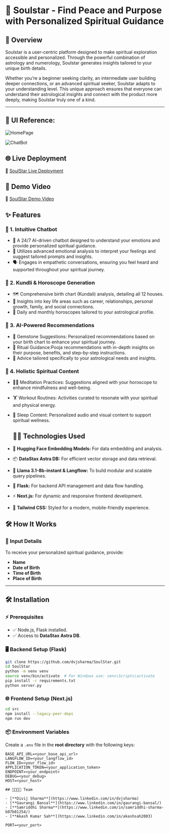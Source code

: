 # 🌟 Soulstar - Find Peace and Purpose with Personalized Spiritual Guidance

## 🌌 Overview  
Soulstar is a user-centric platform designed to make spiritual exploration accessible and personalized. Through the powerful combination of astrology and numerology, Soulstar generates insights tailored to your unique birth details.  

Whether you’re a beginner seeking clarity, an intermediate user building deeper connections, or an advanced spiritual seeker, Soulstar adapts to your understanding level. This unique approach ensures that everyone can understand their astrological insights and connect with the product more deeply, making Soulstar truly one of a kind.  

---
## 📸 UI Reference:
  ![HomePage](https://github.com/user-attachments/assets/b5f77fc4-3d48-405e-bbec-2e82560eab45)

  ![ChatBot](https://github.com/user-attachments/assets/4a465d38-39b8-48a4-88c7-7d2c7dc5e3f1)

## 🌐 Live Deployment
🔗 [SoulStar Live Deployment](https://soulstar.dvjshx.club/)

## 🎥 Demo Video
🔗 [SoulStar Demo Video](https://youtu.be/KW_TlrqHJkI)

## ✨ Features  


### 💬 1. Intuitive Chatbot  
- 🤖 A 24/7 AI-driven chatbot designed to understand your emotions and provide personalized spiritual guidance.  
- 🧠 Utilizes advanced emotional analysis to interpret your feelings and suggest tailored prompts and insights.  
- 🗣️ Engages in empathetic conversations, ensuring you feel heard and supported throughout your spiritual journey. 

### 🪷 2. Kundli & Horoscope Generation  
- 🗺️ Comprehensive birth chart (Kundali) analysis, detailing all 12 houses.  
- 🔮 Insights into key life areas such as career, relationships, personal growth, family, and social connections.  
- 📅 Daily and monthly horoscopes tailored to your astrological profile.  

### 🤖 3. AI-Powered Recommendations  
- 💎 Gemstone Suggestions: Personalized recommendations based on your birth chart to enhance your spiritual journey.  
- 🙏 Ritual Guidance:Pooja recommendations with in-depth insights on their purpose, benefits, and step-by-step instructions.  
- 🧘 Advice tailored specifically to your astrological needs and insights.  

### 🌿 4. Holistic Spiritual Content  
- 🧘‍♂️ Meditation Practices: Suggestions aligned with your horoscope to enhance mindfulness and well-being.  
- 🏋️ Workout Routines: Activities curated to resonate with your spiritual and physical energy.  
- 🌙 Sleep Content: Personalized audio and visual content to support spiritual wellness.   

  ## 🧑‍💻 Technologies Used

- 🤖 **Hugging Face Embedding Models:** For data embedding and analysis.
- 📦 **DataStax Astra DB:** For efficient vector storage and data retrieval.
- 🧠 **Llama 3.1-8b-instant & Langflow:** To build modular and scalable query pipelines.
- 🐍 **Flask:** For backend API management and data flow handling.
- ⚡ **Next.js:** For dynamic and responsive frontend development.
- 🎨 **Tailwind CSS:** Styled for a modern, mobile-friendly experience.

## 🛠️ How It Works  

### 📝 Input Details  
To receive your personalized spiritual guidance, provide:  
- **Name**  
- **Date of Birth**  
- **Time of Birth**  
- **Place of Birth**  

---


## 🛠️ Installation

### ⚡ Prerequisites
- ✅ Node.js, Flask installed.
- ✅ Access to **DataStax Astra DB**.

### 🖥️ Backend Setup (Flask)

```bash
git clone https://github.com/dvjsharma/SoulStar.git
cd SoulStar
python -m venv venv
source venv/bin/activate  # For Windows use: venv\Scripts\activate
pip install -r requirements.txt
python server.py
```

### 🌐 Frontend Setup (Next.js)

```bash
cd src
npm install --legacy-peer-deps 
npm run dev
```

### 📦 Environment Variables
Create a `.env` file in the **root directory** with the following keys:

```plaintext
BASE_API_URL=<your_base_api_url>
LANGFLOW_ID=<your_langflow_id>
FLOW_ID=<your_flow_id>
APPLICATION_TOKEN=<your_application_token>
ENDPOINT=<your_endpoint>
DEBUG=<your_debug>
HOST=<your_host>

## 👨‍👩‍👧‍👦 Team

- [**Divij Sharma**](https://www.linkedin.com/in/dvjsharma)
- [**Gaurangi Bansal**](https://www.linkedin.com/in/gaurangi-bansal/)
- [**Samriddhi Sharma**](https://www.linkedin.com/in/samriddhi-sharma-b07b81254/)
- [**Akash Kumar Sah**](https://www.linkedin.com/in/akashsah2003)

PORT=<your_port>
```



